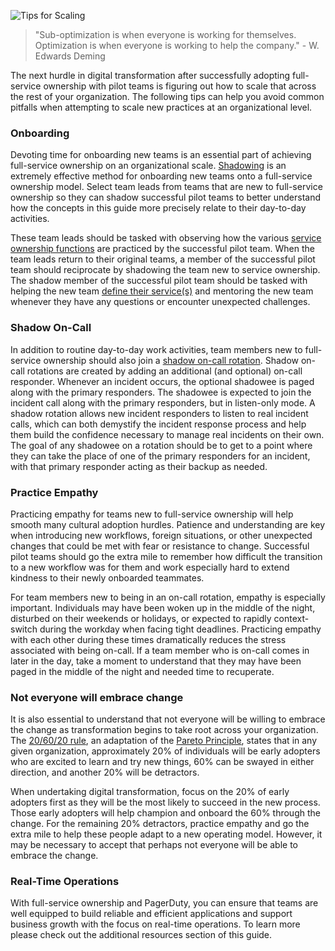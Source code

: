 ![Tips for Scaling](/assets/images/headers/FSO-Scaling.png)

> "Sub-optimization is when everyone is working for themselves. Optimization is when everyone is working to help the company." - W. Edwards Deming

The next hurdle in digital transformation after successfully adopting full-service ownership with pilot teams is figuring out how to scale that across the rest of your organization. The following tips can help you avoid common pitfalls when attempting to scale new practices at an organizational level.

### Onboarding
Devoting time for onboarding new teams is an essential part of achieving full-service ownership on an organizational scale. [Shadowing](https://en.wikipedia.org/wiki/Job_shadow) is an extremely effective method for onboarding new teams onto a full-service ownership model. Select team leads from teams that are new to full-service ownership so they can shadow successful pilot teams to better understand how the concepts in this guide more precisely relate to their day-to-day activities.

These team leads should be tasked with observing how the various [service ownership functions](functions) are practiced by the successful pilot team. When the team leads return to their original teams, a member of the successful pilot team should reciprocate by shadowing the team new to service ownership. The shadow member of the successful pilot team should be tasked with helping the new team [define their service(s)](defining) and mentoring the new team whenever they have any questions or encounter unexpected challenges.

### Shadow On-Call
In addition to routine day-to-day work activities, team members new to full-service ownership should also join a [shadow on-call rotation](https://www.pagerduty.com/blog/on-call-shadow-practice/). Shadow on-call rotations are created by adding an additional (and optional) on-call responder. Whenever an incident occurs, the optional shadowee is paged along with the primary responders. The shadowee is expected to join the incident call along with the primary responders, but in listen-only mode. A shadow rotation allows new incident responders to listen to real incident calls, which can both demystify the incident response process and help them build the confidence necessary to manage real incidents on their own. The goal of any shadowee on a rotation should be to get to a point where they can take the place of one of the primary responders for an incident, with that primary responder acting as their backup as needed.

### Practice Empathy
Practicing empathy for teams new to full-service ownership will help smooth many cultural adoption hurdles. Patience and understanding are key when introducing new workflows, foreign situations, or other unexpected changes that could be met with fear or resistance to change. Successful pilot teams should go the extra mile to remember how difficult the transition to a new workflow was for them and work especially hard to extend kindness to their newly onboarded teammates.

For team members new to being in an on-call rotation, empathy is especially important. Individuals may have been woken up in the middle of the night, disturbed on their weekends or holidays, or expected to rapidly context-switch during the workday when facing tight deadlines. Practicing empathy with each other during these times dramatically reduces the stress associated with being on-call. If a team member who is on-call comes in later in the day, take a moment to understand that they may have been paged in the middle of the night and needed time to recuperate.

### Not everyone will embrace change
It is also essential to understand that not everyone will be willing to embrace the change as transformation begins to take root across your organization. The [20/60/20 rule](https://www.entrepreneur.com/article/316461), an adaptation of the [Pareto Principle](https://en.wikipedia.org/wiki/Pareto_principle), states that in any given organization, approximately 20% of individuals will be early adopters who are excited to learn and try new things, 60% can be swayed in either direction, and another 20% will be detractors.

When undertaking digital transformation, focus on the 20% of early adopters first as they will be the most likely to succeed in the new process. Those early adopters will help champion and onboard the 60% through the change. For the remaining 20% detractors, practice empathy and go the extra mile to help these people adapt to a new operating model. However, it may be necessary to accept that perhaps not everyone will be able to embrace the change.

### Real-Time Operations
With full-service ownership and PagerDuty, you can ensure that teams are well equipped to build reliable and efficient applications and support business growth with the focus on real-time operations. To learn more please check out the additional resources section of this guide.
